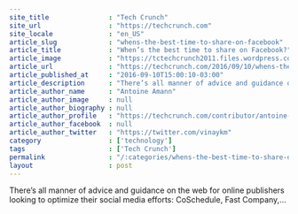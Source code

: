 ```yaml
---
site_title               : "Tech Crunch"
site_url                 : "https://techcrunch.com"
site_locale              : "en_US"
article_slug             : "whens-the-best-time-to-share-on-facebook"
article_title            : "When’s the best time to share on Facebook?"
article_image            : "https://tctechcrunch2011.files.wordpress.com/2016/09/postingtime.jpg?w=764&h=400&crop=1"
article_url              : "https://techcrunch.com/2016/09/10/whens-the-best-time-to-share-on-facebook/"
article_published_at     : "2016-09-10T15:00:10-03:00"
article_description      : "There’s all manner of advice and guidance on the web for online publishers looking to optimize their social media efforts: CoSchedule, Fast Company,..."
article_author_name      : "Antoine Amann"
article_author_image     : null
article_author_biography : null
article_author_profile   : "https://techcrunch.com/contributor/antoine-amann/"
article_author_facebook  : null
article_author_twitter   : "https://twitter.com/vinaykm"
category                 : ['technology']
tags                     : ['Tech Crunch']
permalink                : "/:categories/whens-the-best-time-to-share-on-facebook/"
layout                   : post
---
```


There’s all manner of advice and guidance on the web for online publishers looking to optimize their social media efforts: CoSchedule, Fast Company,...
